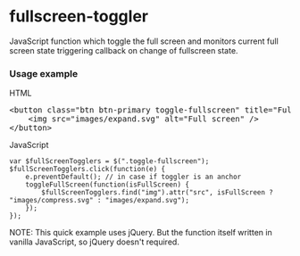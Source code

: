 # fullscreen-toggler
JavaScript function which toggle the full screen and monitors current full screen state triggering callback on change of fullscreen state.

<h3>Usage example</h3>

HTML

<pre>
&lt;button class="btn btn-primary toggle-fullscreen" title="Full screen" data-toggle="tooltip"&gt;
    &lt;img src="images/expand.svg" alt="Full screen" /&gt;
&lt;/button&gt;
</pre>


JavaScript

    var $fullScreenTogglers = $(".toggle-fullscreen");
    $fullScreenTogglers.click(function(e) {
        e.preventDefault(); // in case if toggler is an anchor
        toggleFullScreen(function(isFullScreen) {
            $fullScreenTogglers.find("img").attr("src", isFullScreen ? "images/compress.svg" : "images/expand.svg");
        });
    });

NOTE: This quick example uses jQuery. But the function itself written in vanilla JavaScript, so jQuery doesn't required.
